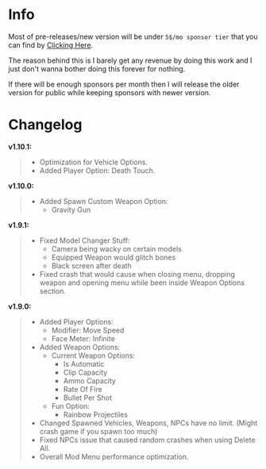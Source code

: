 # Info
Most of pre-releases/new version will be under `5$/mo sponsor tier` that you can find by [Clicking Here](https://github.com/sponsors/sneakyevil). 

The reason behind this is I barely get any revenue by doing this work and I just don't wanna bother doing this forever for nothing. 

If there will be enough sponsors per month then I will release the older version for public while keeping sponsors with newer version.

# Changelog

__v1.10.1:__
> - Optimization for Vehicle Options.
> - Added Player Option: Death Touch.

__v1.10.0:__
> - Added Spawn Custom Weapon Option:
>     - Gravity Gun

__v1.9.1:__
> - Fixed Model Changer Stuff:
>     - Camera being wacky on certain models
>     - Equipped Weapon would glitch bones
>     - Black screen after death
> - Fixed crash that would cause when closing menu, dropping weapon and opening menu while been inside Weapon Options section.

__v1.9.0:__
> - Added Player Options:
>     - Modifier: Move Speed
>     - Face Meter: Infinite
> - Added Weapon Options: 
>     -  Current Weapon Options:
>         - Is Automatic
>         -  Clip Capacity
>         - Ammo Capacity
>         - Rate Of Fire
>         - Bullet Per Shot
>     -  Fun Option:
>         - Rainbow Projectiles 
> - Changed Spawned Vehicles, Weapons, NPCs have no limit. (Might crash game if you spawn too much)
> - Fixed NPCs issue that caused random crashes when using Delete All.
> - Overall Mod Menu performance optimization.
